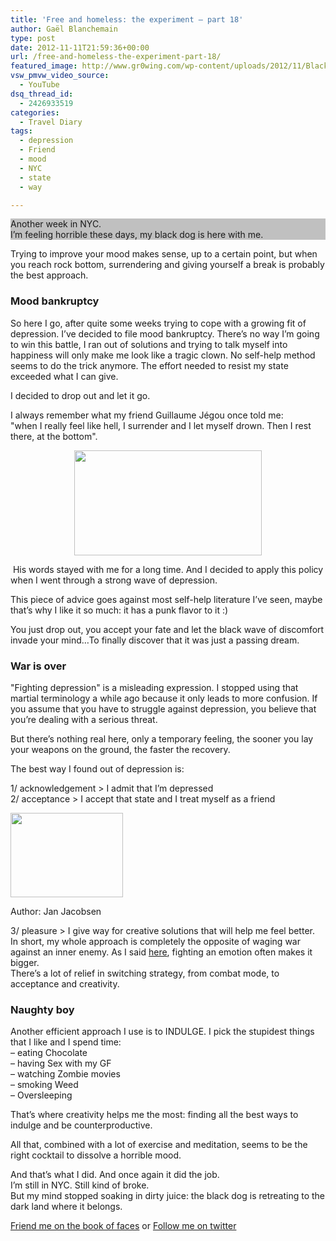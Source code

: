 ```yaml
---
title: 'Free and homeless: the experiment – part 18'
author: Gaël Blanchemain
type: post
date: 2012-11-11T21:59:36+00:00
url: /free-and-homeless-the-experiment-part-18/
featured_image: http://www.gr0wing.com/wp-content/uploads/2012/11/Black_dog_lying_on_the_floor.jpg
vsw_pmvw_video_source:
  - YouTube
dsq_thread_id:
  - 2426933519
categories:
  - Travel Diary
tags:
  - depression
  - Friend
  - mood
  - NYC
  - state
  - way

---
```

<p style="background-color: silver;">
  Another week in NYC.<br /> I&#8217;m feeling horrible these days, my black dog is here with me.
</p>

Trying to improve your mood makes sense, up to a certain point, but when you reach rock bottom, surrendering and giving yourself a break is probably the best approach.

<!--more-->

### Mood bankruptcy

So here I go, after quite some weeks trying to cope with a growing fit of depression. I&#8217;ve decided to file mood bankruptcy. There&#8217;s no way I&#8217;m going to win this battle, I ran out of solutions and trying to talk myself into happiness will only make me look like a tragic clown. No self-help method seems to do the trick anymore. The effort needed to resist my state exceeded what I can give.

I decided to drop out and let it go.

I always remember what my friend Guillaume Jégou once told me:  
"when I really feel like hell, I surrender and I let myself drown. Then I rest there, at the bottom".

<p style="text-align: center;">
  <img class="size-medium wp-image-3906 aligncenter" title="01" src="http://www.gr0wing.com/wp-content/uploads/2012/11/011-300x168.jpg" alt="" width="300" height="168" srcset="https://www.gr0wing.com/wp-content/uploads/2012/11/011-300x168.jpg 300w, https://www.gr0wing.com/wp-content/uploads/2012/11/011.jpg 480w" sizes="(max-width: 300px) 100vw, 300px" />
</p>

 His words stayed with me for a long time. And I decided to apply this policy when I went through a strong wave of depression.

This piece of advice goes against most self-help literature I&#8217;ve seen, maybe that&#8217;s why I like it so much: it has a punk flavor to it :)

You just drop out, you accept your fate and let the black wave of discomfort invade your mind…To finally discover that it was just a passing dream.

### War is over

"Fighting depression" is a misleading expression. I stopped using that martial terminology a while ago because it only leads to more confusion. If you assume that you have to struggle against depression, you believe that you&#8217;re dealing with a serious threat.

But there&#8217;s nothing real here, only a temporary feeling, the sooner you lay your weapons on the ground, the faster the recovery.

The best way I found out of depression is:

1/ acknowledgement > I admit that I&#8217;m depressed  
2/ acceptance > I accept that state and I treat myself as a friend

<div id="attachment_3915" style="width: 190px" class="wp-caption alignleft">
  <img aria-describedby="caption-attachment-3915" class=" wp-image-3915 " src="http://www.gr0wing.com/wp-content/uploads/2012/11/320px-White_Flag-300x225.jpg" alt="" width="180" height="135" srcset="https://www.gr0wing.com/wp-content/uploads/2012/11/320px-White_Flag-300x225.jpg 300w, https://www.gr0wing.com/wp-content/uploads/2012/11/320px-White_Flag.jpg 320w" sizes="(max-width: 180px) 100vw, 180px" />
  
  <p id="caption-attachment-3915" class="wp-caption-text">
    Author: Jan Jacobsen
  </p>
</div>

3/ pleasure > I give way for creative solutions that will help me feel better.  
In short, my whole approach is completely the opposite of waging war against an inner enemy. As I said <a title="Anger, my buddy" href="http://www.gr0wing.com/anger-my-buddy/" target="_blank">here</a>, fighting an emotion often makes it bigger.  
There&#8217;s a lot of relief in switching strategy, from combat mode, to acceptance and creativity.

### Naughty boy

Another efficient approach I use is to INDULGE. I pick the stupidest things that I like and I spend time:  
&#8211; eating Chocolate  
&#8211; having Sex with my GF  
&#8211; watching Zombie movies  
&#8211; smoking Weed  
&#8211; Oversleeping

That&#8217;s where creativity helps me the most: finding all the best ways to indulge and be counterproductive.

All that, combined with a lot of exercise and meditation, seems to be the right cocktail to dissolve a horrible mood.

And that&#8217;s what I did. And once again it did the job.  
I&#8217;m still in NYC. Still kind of broke.  
But my mind stopped soaking in dirty juice: the black dog is retreating to the dark land where it belongs.

[Friend me on the book of faces][1] or [Follow me on twitter][2]

 [1]: https://www.facebook.com/gael.blanchemain
 [2]: https://twitter.com/#!/gaelblanchemain
